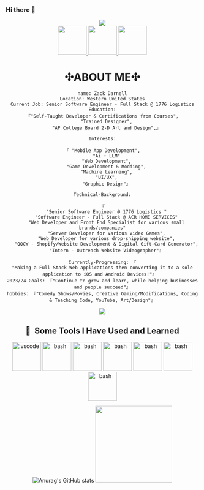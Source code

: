 <link rel="stylesheet" href="https://cdnjs.cloudflare.com/ajax/libs/font-awesome/4.7.0/css/font-awesome.min.css">

### Hi there 👋

<!--
**ZeroScriptz/ZeroScriptz** is a ✨ _special_ ✨ repository because its `README.md` (this file) appears on your GitHub profile.

Here are some ideas to get you started:

- 🔭 I’m currently working on ...
- 🌱 I’m currently learning ...
- 👯 I’m looking to collaborate on ...
- 🤔 I’m looking for help with ...
- 💬 Ask me about ...
- 📫 How to reach me: ...
- 😄 Pronouns: ...
- ⚡ Fun fact: ...
-->
<div align = center>
<img src="https://capsule-render.vercel.app/api?type=waving&color=gradient&height=150&section=header&fontSize=90&text=Welcome🖥%!" />
</div>
<div align = center>
<a href="https://www.instagram.com/zacks.design/">
  <img height="75" src="https://img.icons8.com/neon/344/experimental-instagram-new-neon.png"/>
</a>
<a href="https://www.linkedin.com/in/zack-darnell-837596201/">
  <img height="75" src="https://img.icons8.com/3d-fluency/344/linkedin.png"/>
</a>
<a href="https://zackdarnell.netlify.app">
  <img height="75" src="https://img.icons8.com/fluency/344/internet.png"/>
</a>

# ✣ABOUT ME✣
 ```red
name: Zack Darnell
Location: Western United States
Current Job: Senior Software Engineer - Full Stack @ 1776 Logistics
Education:
 『"Self-Taught Developer & Certifications from Courses",
    "Trained Designer",
    "AP College Board 2-D Art and Design",』
    
Interests:

 『 "Mobile App Development",
    "Ai + LLM"
    "Web Development",
    "Game Development & Modding",
    "Machine Learning",
    "UI/UX",
    "Graphic Design"』
    
Technical-Background:

『
    "Senior Software Engineer @ 1776 Logistics "
    "Software Engineer - Full Stack @ ACR HOME SERVICES"
    "Web Developer and Front End Specialist for various small brands/companies"
    "Server Developer for Various Video Games",
    "Web Developer for various drop-shipping website",
    "QQCW - Shopify/Website Development & Digital Gift-Card Generator",
    "Intern - Outreach Website Videographer"』
  
Currently-Progressing: 『
"Making a Full Stack Web applications then converting it to a sole application to iOS and Android Devices!"』  
2023/24 Goals: 『"Continue to grow and learn, while helping businesses and people succeed"』
hobbies: 『"Comedy Shows/Movies, Creative Gaming/Modifications, Coding & Teaching Code, YouTube, Art/Design"』
```



<img src="https://raw.githubusercontent.com/thepiyushmalhotra/thepiyushmalhotra/06eafd3aa63e8d0d41ed08717d3905ef064e460b/github-contribution-grid-snake.svg"/>
<h2> 🚀 &nbsp;Some Tools I Have Used and Learned</h2>
<p align="center">
<img src="https://img.icons8.com/nolan/344/html-5.png" alt="vscode" width="75" height="75"/>
<img src="https://img.icons8.com/nolan/344/html-filetype.png" alt="bash" width="75" height="75"/>
<img src="https://img.icons8.com/nolan/344/sql.png" alt="bash" width="75" height="75"/>
<img src="https://img.icons8.com/nolan/452/js.png" alt="bash" width="75" height="75"/>
<img src="https://img.icons8.com/nolan/452/json.png" alt="bash" width="75" height="75"/>
<img src="https://img.icons8.com/nolan/452/css-filetype.png" alt="bash" width="75" height="75"/>
<img src="https://img.icons8.com/external-others-iconmarket/344/external-lua-file-types-others-iconmarket-2.png" alt="bash" width="75" height="75"/>
</p>

![Anurag's GitHub stats](https://github-readme-stats.vercel.app/api?username=zeroscriptz&theme=nightowl&show_icons=true)
<img height="200" width="200" src="https://i.imgur.com/g1rn3bz.png"/>

</div>




